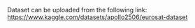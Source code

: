 Dataset can be uploaded from the following link:
https://www.kaggle.com/datasets/apollo2506/eurosat-dataset
